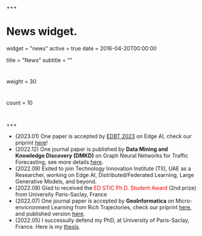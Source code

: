 +++
# News widget.
widget = "news"
active = true
date = 2016-04-20T00:00:00

title = "News"
subtitle = ""

# 
weight = 30

# 
count = 10

#   
# 
+++


- (2023.01) One paper is accepted by [EDBT 2023](http://edbticdt2023.cs.uoi.gr/?contents=main.html) on Edge AI, check our priprint [here](https://arxiv.org/pdf/2302.09310.pdf)!
- (2022.12) One journal paper is published by **Data Mining and Knowledge Discovery (DMKD)** on Graph Neural Networks for Traffic Forecasting, see more details [here](https://link.springer.com/article/10.1007/s10618-022-00903-7).
- (2022.09) Exited to join Technology Innovation Institute (TII), UAE as a Researcher, working on Edge AI, Distributed/Federated Learning, Large Generative Models, and beyond.
- (2022.08) Glad to received the <span style="color:red">ED STIC Ph.D. Student Award</span> (2nd prize) from University Paris-Saclay, France 
- (2022.07) One journal paper is accepted by **GeoInformatica** on Micro-envicronment Learning from Rich Trajectories, check our priprint [here](https://hal.science/hal-03803155v1/document), and published version [here](https://www.researchgate.net/publication/363696724_Learning_the_micro-environment_from_rich_trajectories_in_the_context_of_mobile_crowd_sensing).
- (2022.05) I successully defend my PhD, at University of Paris-Saclay, France. Here is my [thesis](https://theses.hal.science/tel-03722855/document).